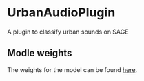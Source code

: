 # UrbanAudioPlugin
A plugin to classify urban sounds on SAGE

## Modle weights
The weights for the model can be found [here](https://drive.google.com/file/d/1ZZsvXO4YKH6ILYKWRP0TsSmcBGMzluOU/view?usp=sharing).
